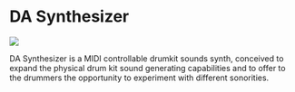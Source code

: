 # DA Synthesizer
![](image/DASynth.png)

DA Synthesizer is a MIDI controllable drumkit sounds synth, conceived to expand the physical drum kit sound generating capabilities and to offer to the drummers the opportunity to experiment with different sonorities. 
